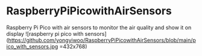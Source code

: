 # RaspberryPiPicowithAirSensors
Raspberry Pi Pico with air sensors to monitor the air quality and show it on display
![raspberry pi pico with sensors](https://github.com/yongyiwoo/RaspberryPiPicowithAirSensors/blob/main/pico_with_sensors.jpg =432x768)
